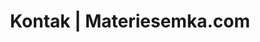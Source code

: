 ---
title: "Kontak | Materiesemka.com"
description: "Kontak Materi Esemka"
layout: "contact"
draft: false
---